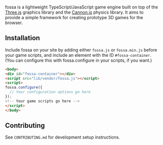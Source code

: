 fossa is a lightweight TypeScript/JavaScript game engine built on top of the [Three.js](http://threejs.org/) graphics library and the [Cannon.js](http://schteppe.github.io/cannon.js/) physics library. It aims to provide a simple framework for creating prototype 3D games for the browser.

## Installation
Include fossa on your site by adding either `fossa.js` or `fossa.min.js` before your game scripts, and include an element with the ID `#fossa-container`. (You can configure this with fossa.configure in your scripts, if you want.)

```html
<body>
<div id="fossa-container"></div>
<script src="lib/vendor/fossa.js"></script>
<script>
fossa.configure({
  // Your configuration options go here
});
<!-- Your game scripts go here -->
</script>
</body>
```

## Contributing
See `CONTRIBUTING.md` for development setup instructions.

